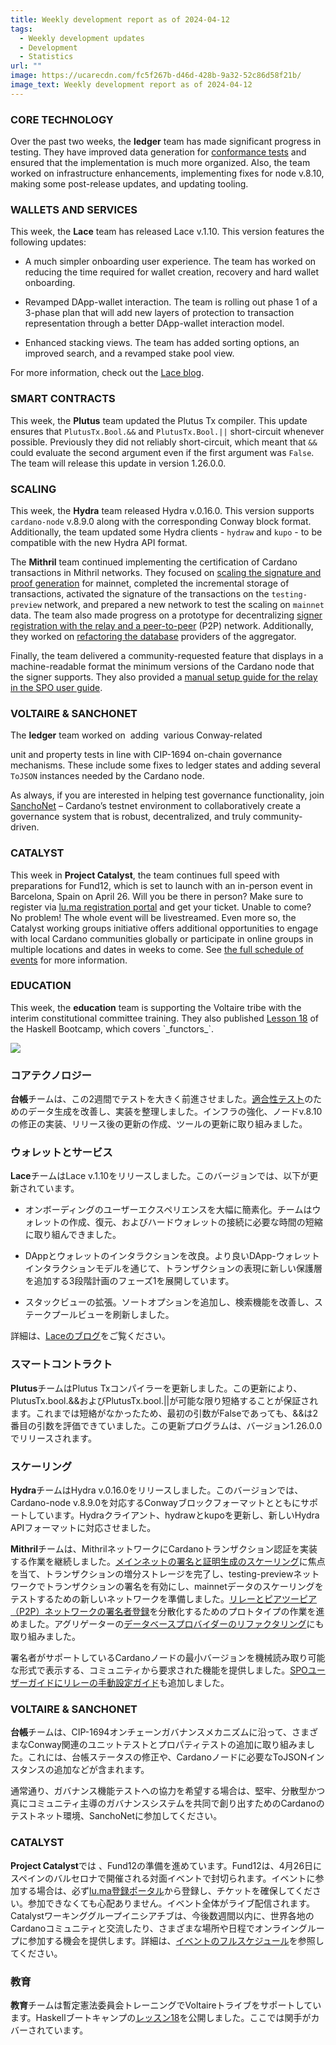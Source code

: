 ```yaml
---
title: Weekly development report as of 2024-04-12
tags:
  - Weekly development updates
  - Development
  - Statistics
url: ""
image: https://ucarecdn.com/fc5f267b-d46d-428b-9a32-52c86d58f21b/
image_text: Weekly development report as of 2024-04-12
---
```


### CORE TECHNOLOGY

Over the past two weeks, the **ledger** team has made significant progress in testing. They have improved data generation for [conformance tests](https://github.com/IntersectMBO/cardano-ledger/pull/4212) and ensured that the implementation is much more organized. Also, the team worked on infrastructure enhancements, implementing fixes for node v.8.10, making some post-release updates, and updating tooling. 

### WALLETS AND SERVICES

This week, the **Lace** team has released Lace v.1.10. This version features the following updates:

*   A much simpler onboarding user experience. The team has worked on reducing the time required for wallet creation, recovery and hard wallet onboarding.
    
*   Revamped DApp-wallet interaction. The team is rolling out phase 1 of a 3-phase plan that will add new layers of protection to transaction representation through a better DApp-wallet interaction model.
    
*   Enhanced stacking views. The team has added sorting options, an improved search, and a revamped stake pool view.
    

For more information, check out the [Lace blog](https://www.lace.io/blog/lace-1-10-0-release?utm_source=essentialcardano.io&utm_medium=referral&utm_campaign=weekly-dev-report&utm_content=link-blog).

### SMART CONTRACTS

This week, the **Plutus** team updated the Plutus Tx compiler. This update ensures that `PlutusTx.Bool.&&` and `PlutusTx.Bool.||` short-circuit whenever possible. Previously they did not reliably short-circuit, which meant that `&&` could evaluate the second argument even if the first argument was `False`. The team will release this update in version 1.26.0.0.

### SCALING

This week, the **Hydra** team released Hydra v.0.16.0. This version supports `cardano-node` v.8.9.0 along with the corresponding Conway block format. Additionally, the team updated some Hydra clients - `hydraw` and `kupo` - to be compatible with the new Hydra API format.

The **Mithril** team continued implementing the certification of Cardano transactions in Mithril networks. They focused on [scaling the signature and proof generation](https://github.com/IntersectMBO/cardano-updates/pull/373/files#:~:text=https%3A//github.com/input%2Doutput%2Dhk/mithril/issues/1591) for mainnet, completed the incremental storage of transactions, activated the signature of the transactions on the `testing-preview` network, and prepared a new network to test the scaling on `mainnet` data. The team also made progress on a prototype for decentralizing [signer registration with the relay and a peer-to-peer](https://github.com/IntersectMBO/cardano-updates/pull/373/files#:~:text=https%3A//github.com/input%2Doutput%2Dhk/mithril/issues/1587) (P2P) network. Additionally, they worked on [refactoring the database](https://github.com/IntersectMBO/cardano-updates/pull/373/files#:~:text=https%3A//github.com/input%2Doutput%2Dhk/mithril/issues/1583) providers of the aggregator.

Finally, the team delivered a community-requested feature that displays in a machine-readable format the minimum versions of the Cardano node that the signer supports. They also provided a [manual setup guide for the relay in the SPO user guide](https://github.com/input-output-hk/mithril/issues/1610).

### VOLTAIRE & SANCHONET

The **ledger** team worked on  adding  various Conway-related

unit and property tests in line with CIP-1694 on-chain governance mechanisms. These include some fixes to ledger states and adding several `ToJSON` instances needed by the Cardano node. 

As always, if you are interested in helping test governance functionality, join [SanchoNet](https://sancho.network/get-started/) – Cardano’s testnet environment to collaboratively create a governance system that is robust, decentralized, and truly community-driven.

### CATALYST

This week in **Project Catalyst**, the team continues full speed with preparations for Fund12, which is set to launch with an in-person event in Barcelona, Spain on April 26. Will you be there in person? Make sure to register via [lu.ma registration portal](https://lu.ma/m5lq3loo) and get your ticket. Unable to come? No problem! The whole event will be livestreamed. Even more so, the Catalyst working groups initiative offers additional opportunities to engage with local Cardano communities globally or participate in online groups in multiple locations and dates in weeks to come. See [the full schedule of events](https://catalystwg.gitbook.io/docs/cwg-schedule) for more information.

### EDUCATION

This week, the **education** team is supporting the Voltaire tribe with the interim constitutional committee training. They also published [Lesson 18](https://github.com/input-output-hk/haskell-course/blob/main/lessons/18-Functor.ipynb) of the Haskell Bootcamp, which covers \`\_functors\_\`.

![](https://ucarecdn.com/37bab2d4-a070-48b6-9bba-fd1689c29ffb/-/preview/-/format/auto/-/quality/smart/)

### コアテクノロジー

**台帳**チームは、この2週間でテストを大きく前進させました。[適合性テスト](https://github.com/IntersectMBO/cardano-ledger/pull/4212)のためのデータ生成を改善し、実装を整理しました。インフラの強化、ノードv.8.10の修正の実装、リリース後の更新の作成、ツールの更新に取り組みました。 

### ウォレットとサービス

**Lace**チームはLace v.1.10をリリースしました。このバージョンでは、以下が更新されています。

*   オンボーディングのユーザーエクスペリエンスを大幅に簡素化。チームはウォレットの作成、復元、およびハードウォレットの接続に必要な時間の短縮に取り組んできました。
    
*   DAppとウォレットのインタラクションを改良。より良いDApp-ウォレットインタラクションモデルを通じて、トランザクションの表現に新しい保護層を追加する3段階計画のフェーズ1を展開しています。
    
*   スタックビューの拡張。ソートオプションを追加し、検索機能を改善し、ステークプールビューを刷新しました。
    

詳細は、[Laceのブログ](https://www.lace.io/blog/lace-1-10-0-release?utm_source=essentialcardano.io&utm_medium=referral&utm_campaign=weekly-dev-report&utm_content=link-blog)をご覧ください。

### スマートコントラクト

**Plutus**チームはPlutus Txコンパイラーを更新しました。この更新により、PlutusTx.bool.&&およびPlutusTx.bool.||が可能な限り短絡することが保証されます。これまでは短絡がなかったため、最初の引数がFalseであっても、&&は2番目の引数を評価できていました。この更新プログラムは、バージョン1.26.0.0でリリースされます。

### スケーリング

**Hydra**チームはHydra v.0.16.0をリリースしました。このバージョンでは、Cardano-node v.8.9.0を対応するConwayブロックフォーマットとともにサポートしています。Hydraクライアント、hydrawとkupoを更新し、新しいHydra APIフォーマットに対応させました。

**Mithril**チームは、MithrilネットワークにCardanoトランザクション認証を実装する作業を継続しました。[メインネットの署名と証明生成のスケーリング](https://github.com/IntersectMBO/cardano-updates/pull/373/files#:~:text=https%3A%20//%20github.com/input%2Doutput%2Dhk/mithril/issues/1591)に焦点を当て、トランザクションの増分ストレージを完了し、testing-previewネットワークでトランザクションの署名を有効にし、mainnetデータのスケーリングをテストするための新しいネットワークを準備しました。[リレーとピアツーピア（P2P）ネットワークの署名者登録](https://github.com/IntersectMBO/cardano-updates/pull/373/files#:~:text=https%3A%20//%20github.com/input%2Doutput%2Dhk/mithril/issues/1587)を分散化するためのプロトタイプの作業を進めました。アグリゲーターの[データベースプロバイダーのリファクタリング](https://github.com/IntersectMBO/cardano-updates/pull/373/files#:~:text=https%3A%20//%20github.com/input%2Doutput%2Dhk/mithril/issues/1583)にも取り組みました。

署名者がサポートしているCardanoノードの最小バージョンを機械読み取り可能な形式で表示する、コミュニティから要求された機能を提供しました。[SPOユーザーガイドにリレーの手動設定ガイド](https://github.com/input-output-hk/mithril/issues/1610)も追加しました。

### VOLTAIRE & SANCHONET

**台帳**チームは、CIP-1694オンチェーンガバナンスメカニズムに沿って、さまざまなConway関連のユニットテストとプロパティテストの追加に取り組みました。これには、台帳ステータスの修正や、Cardanoノードに必要なToJSONインスタンスの追加などが含まれます。 

通常通り、ガバナンス機能テストへの協力を希望する場合は、堅牢、分散型かつ真にコミュニティ主導のガバナンスシステムを共同で創り出すためのCardanoのテストネット環境、SanchoNetに参加してください。

### CATALYST

**Project Catalyst**では 、Fund12の準備を進めています。Fund12は、4月26日にスペインのバルセロナで開催される対面イベントで封切られます。イベントに参加する場合は、必ず[lu.ma登録ポータル](https://lu.ma/m5lq3loo)から登録し、チケットを確保してください。参加できなくても心配ありません。イベント全体がライブ配信されます。Catalystワーキンググループイニシアチブは、今後数週間以内に、世界各地のCardanoコミュニティと交流したり、さまざまな場所や日程でオンライングループに参加する機会を提供します。詳細は、[イベントのフルスケジュール](https://catalystwg.gitbook.io/docs/cwg-schedule)を参照してください。

### 教育

**教育**チームは暫定憲法委員会トレーニングでVoltaireトライブをサポートしています。Haskellブートキャンプの[レッスン18](https://github.com/input-output-hk/haskell-course/blob/main/lessons/18-Functor.ipynb)を公開しました。ここでは関手がカバーされています。
